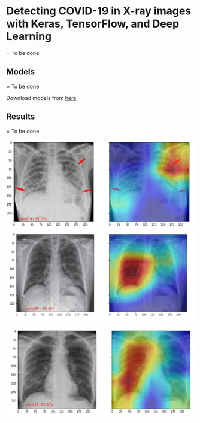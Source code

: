 # Detecting COVID-19 in X-ray images with Keras, TensorFlow, and Deep Learning

= To be done



## Models
= To be done

Download models from [here](https://drive.google.com/file/d/1Q3MfZUbYUJRcCEHGvz3S40RFomj5t6X-/view?usp=sharing)





## Results
= To be done

![alt text](https://raw.githubusercontent.com/sohaib-l/covid19/master/data/examples/0.jpg)
![alt text](https://raw.githubusercontent.com/sohaib-l/covid19/master/data/examples/1.jpg)
![alt text](https://raw.githubusercontent.com/sohaib-l/covid19/master/data/examples/2.jpg)
